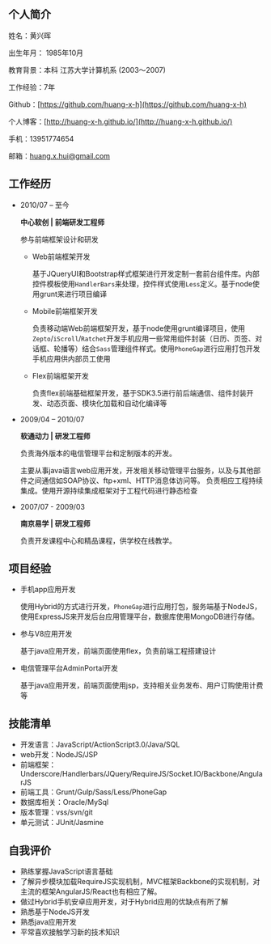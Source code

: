 ## 个人简介 ##

姓名：黄兴晖 

出生年月： 1985年10月

教育背景：本科 江苏大学计算机系 (2003～2007)

工作经验：7年

Github：[https://github.com/huang-x-h](https://github.com/huang-x-h)

个人博客：[http://huang-x-h.github.io/](http://huang-x-h.github.io/)

手机：13951774654

邮箱：huang.x.hui@gmail.com

## 工作经历 ##

- 2010/07 – 至今

	**中心软创 | 前端研发工程师**
	
	参与前端框架设计和研发
	
	- Web前端框架开发
	
		基于JQueryUI和Bootstrap样式框架进行开发定制一套前台组件库。内部控件模板使用`HandlerBars`来处理，控件样式使用`Less`定义。基于node使用grunt来进行项目编译
	
	- Mobile前端框架开发
	
		负责移动端Web前端框架开发，基于node使用grunt编译项目，使用`Zepto`/`iScroll`/`Ratchet`开发手机应用一些常用组件封装（日历、页签、对话框、轮播等）结合`Sass`管理组件样式。使用`PhoneGap`进行应用打包开发手机应用供内部员工使用
	
	- Flex前端框架开发
		
		负责flex前端基础框架开发，基于SDK3.5进行前后端通信、组件封装开发、动态页面、模块化加载和自动化编译等


- 2009/04 – 2010/07

	**软通动力 | 研发工程师**
	
	负责海外版本的电信管理平台和定制版本的开发。
	
	主要从事java语言web应用开发，开发相关移动管理平台服务，以及与其他部件之间通信如SOAP协议、ftp+xml、HTTP消息体访问等。
	负责相应工程持续集成。使用开源持续集成框架对于工程代码进行静态检查

- 2007/07 - 2009/03

	**南京易学 | 研发工程师**

	负责开发课程中心和精品课程，供学校在线教学。
	
## 项目经验 ##

- 手机app应用开发

	使用Hybrid的方式进行开发，`PhoneGap`进行应用打包，服务端基于NodeJS，使用ExpressJS来开发后台应用管理平台，数据库使用MongoDB进行存储。
	
- 参与V8应用开发

	基于java应用开发，前端页面使用flex，负责前端工程搭建设计
	
- 电信管理平台AdminPortal开发
	
	基于java应用开发，前端页面使用jsp，支持相关业务发布、用户订购使用计费等
	

## 技能清单 ##

- 开发语言：JavaScript/ActionScript3.0/Java/SQL
- web开发：NodeJS/JSP
- 前端框架：Underscore/Handlerbars/JQuery/RequireJS/Socket.IO/Backbone/AngularJS
- 前端工具：Grunt/Gulp/Sass/Less/PhoneGap
- 数据库相关：Oracle/MySql
- 版本管理：vss/svn/git
- 单元测试：JUnit/Jasmine

## 自我评价 ##

- 熟练掌握JavaScript语言基础
- 了解异步模块加载RequireJS实现机制，MVC框架Backbone的实现机制，对主流的框架AngularJS/React也有相应了解。
- 做过Hybrid手机安卓应用开发，对于Hybrid应用的优缺点有所了解
- 熟悉基于NodeJS开发
- 熟悉java应用开发
- 平常喜欢接触学习新的技术知识
